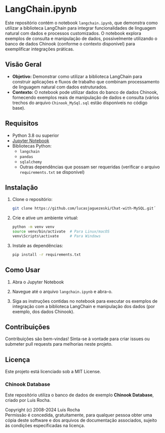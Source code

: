 # LangChain.ipynb

Este repositório contém o notebook `langchain.ipynb`, que demonstra como utilizar a biblioteca LangChain para integrar funcionalidades de linguagem natural com dados e processos customizados. O notebook explora exemplos de consulta e manipulação de dados, possivelmente utilizando o banco de dados Chinook (conforme o contexto disponível) para exemplificar integrações práticas.

## Visão Geral

- **Objetivo:** Demonstrar como utilizar a biblioteca LangChain para construir aplicações e fluxos de trabalho que combinam processamento de linguagem natural com dados estruturados.
- **Contexto:** O notebook pode utilizar dados do banco de dados Chinook, fornecendo exemplos reais de manipulação de dados e consulta (vários trechos do arquivo `Chinook_MySql.sql` estão disponíveis no código base).

## Requisitos

- Python 3.8 ou superior
- [Jupyter Notebook](https://jupyter.org/)
- Bibliotecas Python:
  - `langchain`
  - `pandas`
  - `sqlalchemy`
  - Outras dependências que possam ser requeridas (verificar o arquivo `requirements.txt` se disponível)

## Instalação

1. Clone o repositório:
    ```bash
    git clone https://github.com/lucasjaguezeski/Chat-with-MySQL.git´
    ```

2. Crie e ative um ambiente virtual:
    ```bash
    python -m venv venv
    source venv/bin/activate  # Para Linux/macOS
    venv\Scripts\activate     # Para Windows
    ```
3. Instale as dependências:
    
    ```bash
    pip install -r requirements.txt
    ```
    
## Como Usar
1. Abra o Jupyter Notebook

2. Navegue até o arquivo ```langchain.ipynb``` e abra-o.

3. Siga as instruções contidas no notebook para executar os exemplos de integração com a biblioteca LangChain e manipulação dos dados (por exemplo, dos dados Chinook).

## Contribuições
Contribuições são bem-vindas! Sinta-se à vontade para criar issues ou submeter pull requests para melhorias neste projeto.

## Licença
Este projeto está licenciado sob a MIT License.
### Chinook Database  
Este repositório utiliza o banco de dados de exemplo **Chinook Database**, criado por Luis Rocha.  

Copyright (c) 2008-2024 Luis Rocha  
Permissão é concedida, gratuitamente, para qualquer pessoa obter uma cópia deste software e dos arquivos de documentação associados, sujeito às condições especificadas na licença. 